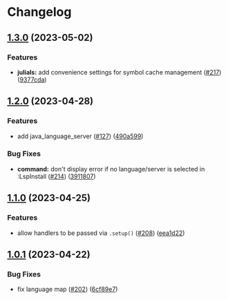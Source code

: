 # Changelog

## [1.3.0](https://github.com/williamboman/mason-lspconfig.nvim/compare/v1.2.0...v1.3.0) (2023-05-02)


### Features

* **julials:** add convenience settings for symbol cache management ([#217](https://github.com/williamboman/mason-lspconfig.nvim/issues/217)) ([9377cda](https://github.com/williamboman/mason-lspconfig.nvim/commit/9377cda51359011330dc396d967b60159aec75aa))

## [1.2.0](https://github.com/williamboman/mason-lspconfig.nvim/compare/v1.1.0...v1.2.0) (2023-04-28)


### Features

* add java_language_server ([#127](https://github.com/williamboman/mason-lspconfig.nvim/issues/127)) ([490a599](https://github.com/williamboman/mason-lspconfig.nvim/commit/490a599933479c2141a7d6f9466642c6a89aae08))


### Bug Fixes

* **command:** don't display error if no language/server is selected in :LspInstall ([#214](https://github.com/williamboman/mason-lspconfig.nvim/issues/214)) ([3911807](https://github.com/williamboman/mason-lspconfig.nvim/commit/391180785e066c662440f1fde3f9eec336f18782))

## [1.1.0](https://github.com/williamboman/mason-lspconfig.nvim/compare/v1.0.1...v1.1.0) (2023-04-25)


### Features

* allow handlers to be passed via `.setup()` ([#208](https://github.com/williamboman/mason-lspconfig.nvim/issues/208)) ([eea1d22](https://github.com/williamboman/mason-lspconfig.nvim/commit/eea1d22f203083e3d41757ef982ab2cc74fce089))

## [1.0.1](https://github.com/williamboman/mason-lspconfig.nvim/compare/v1.0.0...v1.0.1) (2023-04-22)


### Bug Fixes

* fix language map ([#202](https://github.com/williamboman/mason-lspconfig.nvim/issues/202)) ([6cf89e7](https://github.com/williamboman/mason-lspconfig.nvim/commit/6cf89e7b1cb62c7d0b097910eb37c7c3ac2f32b2))
